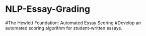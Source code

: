 # NLP-Essay-Grading
#The Hewlett Foundation: Automated Essay Scoring
#Develop an automated scoring algorithm for student-written essays.
